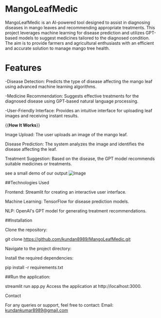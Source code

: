 # MangoLeafMedic

MangoLeafMedic is an AI-powered tool designed to assist in diagnosing diseases in mango leaves and recommending appropriate treatments. This project leverages machine learning for disease prediction and utilizes GPT-based models to suggest medicines tailored to the diagnosed condition. The aim is to provide farmers and agricultural enthusiasts with an efficient and accurate solution to manage mango tree health.

# Features

-Disease Detection: Predicts the type of disease affecting the mango leaf using advanced machine learning algorithms.

-Medicine Recommendation: Suggests effective treatments for the diagnosed disease using GPT-based natural language processing.

-User-Friendly Interface: Provides an intuitive interface for uploading leaf images and receiving instant results.

{{**How It Works**}}

Image Upload: The user uploads an image of the mango leaf.

Disease Prediction: The system analyzes the image and identifies the disease affecting the leaf.

Treatment Suggestion: Based on the disease, the GPT model recommends suitable medicines or treatments.

see a small demo of our output
![Image](https://github.com/user-attachments/assets/5982be95-c7b5-4761-a855-dec6fc921f24)

##Technologies Used

Frontend: Streamlit for creating an interactive user interface.

Machine Learning: TensorFlow for disease prediction models.

NLP: OpenAI's GPT model for generating treatment recommendations.



##Installation

Clone the repository:

git clone https://github.com/kundan8989/MangoLeafMedic.git

Navigate to the project directory:

Install the required dependencies:

pip install -r requirements.txt


##Run the application:

streamlit run  app.py 
Access the application at http://localhost:3000.



Contact

For any queries or support, feel free to contact:
Email: kundankumar8989@gmail.com




















